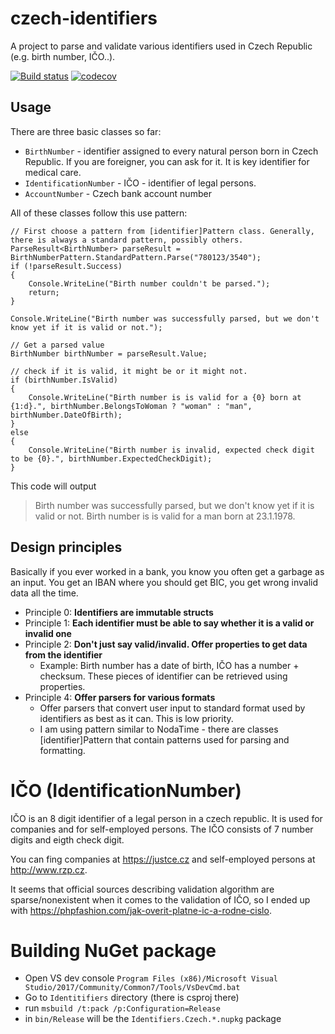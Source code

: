 # czech-identifiers 
A project to parse and validate various identifiers used in Czech Republic (e.g. birth number, IČO..).

[![Build status](https://ci.appveyor.com/api/projects/status/aqrjgivpxk33w71k?svg=true)](https://ci.appveyor.com/project/jahav/czech-identifiers)  [![codecov](https://codecov.io/gh/jahav/czech-identifiers/branch/master/graph/badge.svg)](https://codecov.io/gh/jahav/czech-identifiers)

## Usage
There are three basic classes so far:
* `BirthNumber` - identifier assigned to every natural person born in Czech Republic. If you are foreigner, you can ask for it. It is key identifier for medical care.
* `IdentificationNumber` - IČO - identifier of legal persons.
* `AccountNumber` - Czech bank account number

All of these classes follow this use pattern:

```
// First choose a pattern from [identifier]Pattern class. Generally, there is always a standard pattern, possibly others.
ParseResult<BirthNumber> parseResult = BirthNumberPattern.StandardPattern.Parse("780123/3540");
if (!parseResult.Success)
{
    Console.WriteLine("Birth number couldn't be parsed.");
    return;
}

Console.WriteLine("Birth number was successfully parsed, but we don't know yet if it is valid or not.");

// Get a parsed value
BirthNumber birthNumber = parseResult.Value;

// check if it is valid, it might be or it might not.
if (birthNumber.IsValid)
{
    Console.WriteLine("Birth number is is valid for a {0} born at {1:d}.", birthNumber.BelongsToWoman ? "woman" : "man", birthNumber.DateOfBirth);
}
else
{
    Console.WriteLine("Birth number is invalid, expected check digit to be {0}.", birthNumber.ExpectedCheckDigit);
}
```

This code will output 

> Birth number was successfully parsed, but we don't know yet if it is valid or not.
> Birth number is is valid for a man born at 23.1.1978.

## Design principles
Basically if you ever worked in a bank, you know you often get a garbage as an input. You get an IBAN where you should get BIC, you get wrong invalid data all the time.

* Principle 0: **Identifiers are immutable structs**
* Principle 1: **Each identifier must be able to say whether it is a valid or invalid one**
* Principle 2: **Don't just say valid/invalid. Offer properties to get data from the identifier**
  * Example: Birth number has a date of birth, IČO has a number + checksum. These pieces of identifier can be retrieved using properties.
* Principle 4: **Offer parsers for various formats**
  * Offer parsers that convert user input to standard format used by identifiers as best as it can. This is low priority.
  * I am using pattern similar to NodaTime - there are classes [identifier]Pattern that contain patterns used for parsing and formatting.

# IČO (IdentificationNumber)
IČO is an 8 digit identifier of a legal person in a czech republic. It is used for companies and for self-employed persons. The IČO consists of 7 number digits and eigth check digit.

You can fing companies at https://justce.cz and self-employed persons at http://www.rzp.cz.

It seems that official sources describing validation algorithm are sparse/nonexistent when it comes to the validation of IČO, so I ended up with
https://phpfashion.com/jak-overit-platne-ic-a-rodne-cislo.

# Building NuGet package
* Open VS dev console `Program Files (x86)/Microsoft Visual Studio/2017/Community/Common7/Tools/VsDevCmd.bat`
* Go to `Identitifiers` directory (there is csproj there)
* run `msbuild /t:pack /p:Configuration=Release`
* in `bin/Release` will be the `Identifiers.Czech.*.nupkg` package
